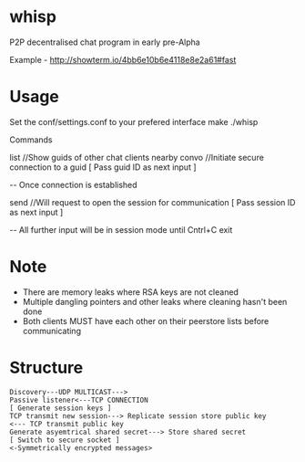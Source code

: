 whisp
=====
P2P decentralised chat program in early pre-Alpha

Example - http://showterm.io/4bb6e10b6e4118e8e2a61#fast

Usage
=====

Set the conf/settings.conf to your prefered interface
make
./whisp

Commands

list  //Show guids of other chat clients nearby
convo //Initiate secure connection to a guid [ Pass guid ID as next input ]

-- Once connection is established

send //Will request to open the session for communication [ Pass session ID as next input ]

-- All further input will be in session mode until Cntrl+C exit

Note
=====

- There are memory leaks where RSA keys are not cleaned
- Multiple dangling pointers and other leaks where cleaning hasn't been done
- Both clients MUST have each other on their peerstore lists before communicating



Structure
=========

	Discovery---UDP MULTICAST--->
	Passive listener<---TCP CONNECTION		
	[ Generate session keys ]
	TCP transmit new session---> Replicate session store public key
	<--- TCP transmit public key
	Generate asyemtrical shared secret---> Store shared secret
	[ Switch to secure socket ]
	<-Symmetrically encrypted messages>	


